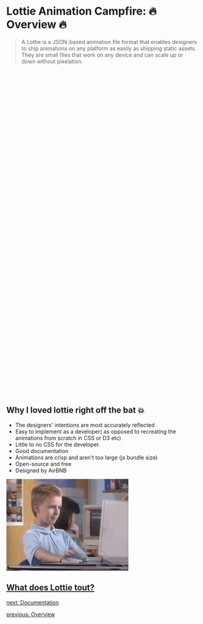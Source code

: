 

# Lottie Animation Campfire: 🔥 Overview 🔥

> A Lottie is a JSON-based animation file format that enables designers to ship animations on any platform as easily as shipping static assets. They are small files that work on any device and can scale up or down without pixelation.

<br></br>
<br></br>
<br></br>
<br></br>
<br></br>
<br></br>
<br></br>
<br></br>
<br></br>
<br></br>
<br></br>
<br></br>
<br></br>
<br></br>
<br></br>
<br></br>
<br></br>
<br></br>
<br></br>
<br></br>
<br></br>
<br></br>
<br></br>
<br></br>
<br></br>

## Why I loved lottie right off the bat 💥

- The designers' intentions are most accurately reflected
- Easy to implement as a developer( as opposed to recreating the animations from scratch in CSS or D3 etc)
- Little to no CSS for the developer.
- Good documentation
- Animations are crisp and aren't too large (js bundle size)
- Open-source and free
- Designed by AirBNB

![goodjob](./images/goodjob.gif)

## [What does Lottie tout?](https://lottiefiles.com/what-is-lottie)

[next: Documentation](documentation.md)

[previous: Overview](overview.md)

